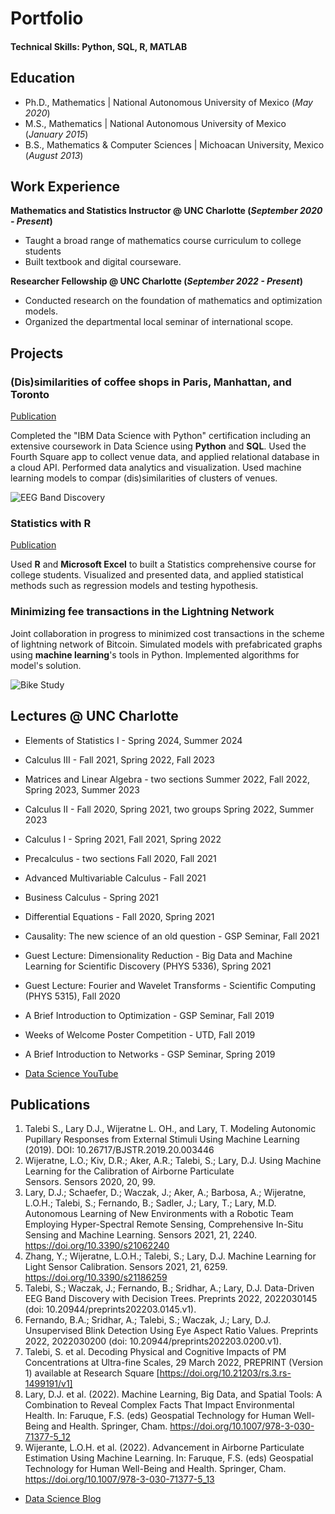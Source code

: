 # Portfolio

#### Technical Skills: Python, SQL, R, MATLAB

## Education
- Ph.D., Mathematics | National Autonomous University of Mexico (_May 2020_)								       		
- M.S., Mathematics	 |  National Autonomous University of Mexico (_January 2015_)	 			        		
- B.S., Mathematics & Computer Sciences  | Michoacan University, Mexico (_August 2013_)

## Work Experience
**Mathematics and Statistics Instructor @ UNC Charlotte (_September 2020 - Present_)**
- Taught a broad range of mathematics course curriculum to college students
- Built textbook and digital courseware.

**Researcher Fellowship @ UNC Charlotte (_September 2022 - Present_)**
- Conducted research on the foundation of mathematics and optimization models.
- Organized the departmental local seminar of international scope.

## Projects
### (Dis)similarities of coffee shops in Paris, Manhattan, and Toronto 
[Publication](https://www.mdpi.com/1424-8220/22/8/3048)

Completed the "IBM Data Science with Python" certification including an extensive coursework in Data Science using **Python** and **SQL**.
Used the Fourth Square app to collect venue data, and applied relational database in a cloud API. Performed data analytics and visualization. 
Used machine learning models to compar (dis)similarities of clusters of venues.

![EEG Band Discovery](/assets/img/eeg_band_discovery.jpeg)

### Statistics with R
[Publication](https://www.mdpi.com/1424-8220/22/11/4240)

Used **R** and **Microsoft Excel** to built a Statistics comprehensive course for college students. 
Visualized and presented data, and applied statistical methods such as regression models and testing hypothesis.

### Minimizing fee transactions in the Lightning Network
Joint collaboration in progress to minimized cost transactions in the scheme of lightning network of Bitcoin.
Simulated models with prefabricated graphs using **machine learning**'s tools in Python.
Implemented algorithms for model's solution.

![Bike Study](/assets/img/bike_study.jpeg)

## Lectures @ UNC Charlotte
- Elements of Statistics I - Spring 2024, Summer 2024
- Calculus III - Fall 2021, Spring 2022, Fall 2023
- Matrices and Linear Algebra - two sections Summer 2022, Fall 2022, Spring 2023, Summer 2023
- Calculus II - Fall 2020, Spring 2021, two groups Spring 2022, Summer 2023
- Calculus I - Spring 2021, Fall 2021, Spring 2022
- Precalculus - two sections Fall 2020, Fall 2021
- Advanced Multivariable Calculus - Fall 2021
- Business Calculus - Spring 2021
- Differential Equations - Fall 2020, Spring 2021


- Causality: The new science of an old question - GSP Seminar, Fall 2021
- Guest Lecture: Dimensionality Reduction - Big Data and Machine Learning for Scientific Discovery (PHYS 5336), Spring 2021
- Guest Lecture: Fourier and Wavelet Transforms - Scientific Computing (PHYS 5315), Fall 2020
- A Brief Introduction to Optimization - GSP Seminar, Fall 2019
- Weeks of Welcome Poster Competition - UTD, Fall 2019
- A Brief Introduction to Networks - GSP Seminar, Spring 2019

- [Data Science YouTube](https://www.youtube.com/channel/UCa9gErQ9AE5jT2DZLjXBIdA)

## Publications
1. Talebi S., Lary D.J., Wijeratne L. OH., and Lary, T. Modeling Autonomic Pupillary Responses from External Stimuli Using Machine Learning (2019). DOI: 10.26717/BJSTR.2019.20.003446
2. Wijeratne, L.O.; Kiv, D.R.; Aker, A.R.; Talebi, S.; Lary, D.J. Using Machine Learning for the Calibration of Airborne Particulate Sensors. Sensors 2020, 20, 99.
3. Lary, D.J.; Schaefer, D.; Waczak, J.; Aker, A.; Barbosa, A.; Wijeratne, L.O.H.; Talebi, S.; Fernando, B.; Sadler, J.; Lary, T.; Lary, M.D. Autonomous Learning of New Environments with a Robotic Team Employing Hyper-Spectral Remote Sensing, Comprehensive In-Situ Sensing and Machine Learning. Sensors 2021, 21, 2240. https://doi.org/10.3390/s21062240
4. Zhang, Y.; Wijeratne, L.O.H.; Talebi, S.; Lary, D.J. Machine Learning for Light Sensor Calibration. Sensors 2021, 21, 6259. https://doi.org/10.3390/s21186259
5. Talebi, S.; Waczak, J.; Fernando, B.; Sridhar, A.; Lary, D.J. Data-Driven EEG Band Discovery with Decision Trees. Preprints 2022, 2022030145 (doi: 10.20944/preprints202203.0145.v1).
6. Fernando, B.A.; Sridhar, A.; Talebi, S.; Waczak, J.; Lary, D.J. Unsupervised Blink Detection Using Eye Aspect Ratio Values. Preprints 2022, 2022030200 (doi: 10.20944/preprints202203.0200.v1).
7. Talebi, S. et al. Decoding Physical and Cognitive Impacts of PM Concentrations at Ultra-fine Scales, 29 March 2022, PREPRINT (Version 1) available at Research Square [https://doi.org/10.21203/rs.3.rs-1499191/v1]
8. Lary, D.J. et al. (2022). Machine Learning, Big Data, and Spatial Tools: A Combination to Reveal Complex Facts That Impact Environmental Health. In: Faruque, F.S. (eds) Geospatial Technology for Human Well-Being and Health. Springer, Cham. https://doi.org/10.1007/978-3-030-71377-5_12
9. Wijerante, L.O.H. et al. (2022). Advancement in Airborne Particulate Estimation Using Machine Learning. In: Faruque, F.S. (eds) Geospatial Technology for Human Well-Being and Health. Springer, Cham. https://doi.org/10.1007/978-3-030-71377-5_13

- [Data Science Blog](https://medium.com/@shawhin)
